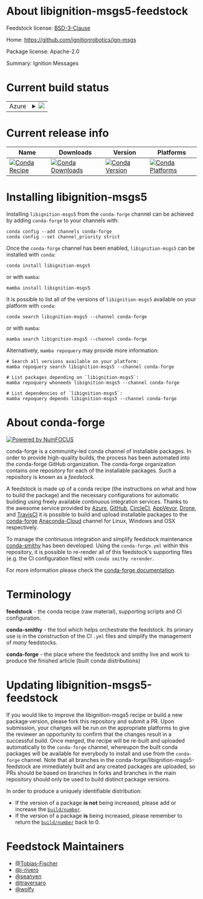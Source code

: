 About libignition-msgs5-feedstock
=================================

Feedstock license: [BSD-3-Clause](https://github.com/conda-forge/libignition-msgs1-feedstock/blob/main/LICENSE.txt)

Home: https://github.com/ignitionrobotics/ign-msgs

Package license: Apache-2.0

Summary: Ignition Messages

Current build status
====================


<table>
    
  <tr>
    <td>Azure</td>
    <td>
      <details>
        <summary>
          <a href="https://dev.azure.com/conda-forge/feedstock-builds/_build/latest?definitionId=8232&branchName=main">
            <img src="https://dev.azure.com/conda-forge/feedstock-builds/_apis/build/status/libignition-msgs1-feedstock?branchName=main">
          </a>
        </summary>
        <table>
          <thead><tr><th>Variant</th><th>Status</th></tr></thead>
          <tbody><tr>
              <td>linux_64_libprotobuf3.21</td>
              <td>
                <a href="https://dev.azure.com/conda-forge/feedstock-builds/_build/latest?definitionId=8232&branchName=main">
                  <img src="https://dev.azure.com/conda-forge/feedstock-builds/_apis/build/status/libignition-msgs1-feedstock?branchName=main&jobName=linux&configuration=linux%20linux_64_libprotobuf3.21" alt="variant">
                </a>
              </td>
            </tr><tr>
              <td>linux_64_libprotobuf4.23</td>
              <td>
                <a href="https://dev.azure.com/conda-forge/feedstock-builds/_build/latest?definitionId=8232&branchName=main">
                  <img src="https://dev.azure.com/conda-forge/feedstock-builds/_apis/build/status/libignition-msgs1-feedstock?branchName=main&jobName=linux&configuration=linux%20linux_64_libprotobuf4.23" alt="variant">
                </a>
              </td>
            </tr><tr>
              <td>linux_aarch64_libprotobuf3.21</td>
              <td>
                <a href="https://dev.azure.com/conda-forge/feedstock-builds/_build/latest?definitionId=8232&branchName=main">
                  <img src="https://dev.azure.com/conda-forge/feedstock-builds/_apis/build/status/libignition-msgs1-feedstock?branchName=main&jobName=linux&configuration=linux%20linux_aarch64_libprotobuf3.21" alt="variant">
                </a>
              </td>
            </tr><tr>
              <td>linux_aarch64_libprotobuf4.23</td>
              <td>
                <a href="https://dev.azure.com/conda-forge/feedstock-builds/_build/latest?definitionId=8232&branchName=main">
                  <img src="https://dev.azure.com/conda-forge/feedstock-builds/_apis/build/status/libignition-msgs1-feedstock?branchName=main&jobName=linux&configuration=linux%20linux_aarch64_libprotobuf4.23" alt="variant">
                </a>
              </td>
            </tr><tr>
              <td>linux_ppc64le_libprotobuf3.21</td>
              <td>
                <a href="https://dev.azure.com/conda-forge/feedstock-builds/_build/latest?definitionId=8232&branchName=main">
                  <img src="https://dev.azure.com/conda-forge/feedstock-builds/_apis/build/status/libignition-msgs1-feedstock?branchName=main&jobName=linux&configuration=linux%20linux_ppc64le_libprotobuf3.21" alt="variant">
                </a>
              </td>
            </tr><tr>
              <td>linux_ppc64le_libprotobuf4.23</td>
              <td>
                <a href="https://dev.azure.com/conda-forge/feedstock-builds/_build/latest?definitionId=8232&branchName=main">
                  <img src="https://dev.azure.com/conda-forge/feedstock-builds/_apis/build/status/libignition-msgs1-feedstock?branchName=main&jobName=linux&configuration=linux%20linux_ppc64le_libprotobuf4.23" alt="variant">
                </a>
              </td>
            </tr><tr>
              <td>osx_64_libprotobuf3.21</td>
              <td>
                <a href="https://dev.azure.com/conda-forge/feedstock-builds/_build/latest?definitionId=8232&branchName=main">
                  <img src="https://dev.azure.com/conda-forge/feedstock-builds/_apis/build/status/libignition-msgs1-feedstock?branchName=main&jobName=osx&configuration=osx%20osx_64_libprotobuf3.21" alt="variant">
                </a>
              </td>
            </tr><tr>
              <td>osx_64_libprotobuf4.23</td>
              <td>
                <a href="https://dev.azure.com/conda-forge/feedstock-builds/_build/latest?definitionId=8232&branchName=main">
                  <img src="https://dev.azure.com/conda-forge/feedstock-builds/_apis/build/status/libignition-msgs1-feedstock?branchName=main&jobName=osx&configuration=osx%20osx_64_libprotobuf4.23" alt="variant">
                </a>
              </td>
            </tr><tr>
              <td>osx_arm64_libprotobuf3.21</td>
              <td>
                <a href="https://dev.azure.com/conda-forge/feedstock-builds/_build/latest?definitionId=8232&branchName=main">
                  <img src="https://dev.azure.com/conda-forge/feedstock-builds/_apis/build/status/libignition-msgs1-feedstock?branchName=main&jobName=osx&configuration=osx%20osx_arm64_libprotobuf3.21" alt="variant">
                </a>
              </td>
            </tr><tr>
              <td>osx_arm64_libprotobuf4.23</td>
              <td>
                <a href="https://dev.azure.com/conda-forge/feedstock-builds/_build/latest?definitionId=8232&branchName=main">
                  <img src="https://dev.azure.com/conda-forge/feedstock-builds/_apis/build/status/libignition-msgs1-feedstock?branchName=main&jobName=osx&configuration=osx%20osx_arm64_libprotobuf4.23" alt="variant">
                </a>
              </td>
            </tr><tr>
              <td>win_64_libprotobuf3.21</td>
              <td>
                <a href="https://dev.azure.com/conda-forge/feedstock-builds/_build/latest?definitionId=8232&branchName=main">
                  <img src="https://dev.azure.com/conda-forge/feedstock-builds/_apis/build/status/libignition-msgs1-feedstock?branchName=main&jobName=win&configuration=win%20win_64_libprotobuf3.21" alt="variant">
                </a>
              </td>
            </tr><tr>
              <td>win_64_libprotobuf4.23</td>
              <td>
                <a href="https://dev.azure.com/conda-forge/feedstock-builds/_build/latest?definitionId=8232&branchName=main">
                  <img src="https://dev.azure.com/conda-forge/feedstock-builds/_apis/build/status/libignition-msgs1-feedstock?branchName=main&jobName=win&configuration=win%20win_64_libprotobuf4.23" alt="variant">
                </a>
              </td>
            </tr>
          </tbody>
        </table>
      </details>
    </td>
  </tr>
</table>

Current release info
====================

| Name | Downloads | Version | Platforms |
| --- | --- | --- | --- |
| [![Conda Recipe](https://img.shields.io/badge/recipe-libignition--msgs5-green.svg)](https://anaconda.org/conda-forge/libignition-msgs5) | [![Conda Downloads](https://img.shields.io/conda/dn/conda-forge/libignition-msgs5.svg)](https://anaconda.org/conda-forge/libignition-msgs5) | [![Conda Version](https://img.shields.io/conda/vn/conda-forge/libignition-msgs5.svg)](https://anaconda.org/conda-forge/libignition-msgs5) | [![Conda Platforms](https://img.shields.io/conda/pn/conda-forge/libignition-msgs5.svg)](https://anaconda.org/conda-forge/libignition-msgs5) |

Installing libignition-msgs5
============================

Installing `libignition-msgs5` from the `conda-forge` channel can be achieved by adding `conda-forge` to your channels with:

```
conda config --add channels conda-forge
conda config --set channel_priority strict
```

Once the `conda-forge` channel has been enabled, `libignition-msgs5` can be installed with `conda`:

```
conda install libignition-msgs5
```

or with `mamba`:

```
mamba install libignition-msgs5
```

It is possible to list all of the versions of `libignition-msgs5` available on your platform with `conda`:

```
conda search libignition-msgs5 --channel conda-forge
```

or with `mamba`:

```
mamba search libignition-msgs5 --channel conda-forge
```

Alternatively, `mamba repoquery` may provide more information:

```
# Search all versions available on your platform:
mamba repoquery search libignition-msgs5 --channel conda-forge

# List packages depending on `libignition-msgs5`:
mamba repoquery whoneeds libignition-msgs5 --channel conda-forge

# List dependencies of `libignition-msgs5`:
mamba repoquery depends libignition-msgs5 --channel conda-forge
```


About conda-forge
=================

[![Powered by
NumFOCUS](https://img.shields.io/badge/powered%20by-NumFOCUS-orange.svg?style=flat&colorA=E1523D&colorB=007D8A)](https://numfocus.org)

conda-forge is a community-led conda channel of installable packages.
In order to provide high-quality builds, the process has been automated into the
conda-forge GitHub organization. The conda-forge organization contains one repository
for each of the installable packages. Such a repository is known as a *feedstock*.

A feedstock is made up of a conda recipe (the instructions on what and how to build
the package) and the necessary configurations for automatic building using freely
available continuous integration services. Thanks to the awesome service provided by
[Azure](https://azure.microsoft.com/en-us/services/devops/), [GitHub](https://github.com/),
[CircleCI](https://circleci.com/), [AppVeyor](https://www.appveyor.com/),
[Drone](https://cloud.drone.io/welcome), and [TravisCI](https://travis-ci.com/)
it is possible to build and upload installable packages to the
[conda-forge](https://anaconda.org/conda-forge) [Anaconda-Cloud](https://anaconda.org/)
channel for Linux, Windows and OSX respectively.

To manage the continuous integration and simplify feedstock maintenance
[conda-smithy](https://github.com/conda-forge/conda-smithy) has been developed.
Using the ``conda-forge.yml`` within this repository, it is possible to re-render all of
this feedstock's supporting files (e.g. the CI configuration files) with ``conda smithy rerender``.

For more information please check the [conda-forge documentation](https://conda-forge.org/docs/).

Terminology
===========

**feedstock** - the conda recipe (raw material), supporting scripts and CI configuration.

**conda-smithy** - the tool which helps orchestrate the feedstock.
                   Its primary use is in the construction of the CI ``.yml`` files
                   and simplify the management of *many* feedstocks.

**conda-forge** - the place where the feedstock and smithy live and work to
                  produce the finished article (built conda distributions)


Updating libignition-msgs5-feedstock
====================================

If you would like to improve the libignition-msgs5 recipe or build a new
package version, please fork this repository and submit a PR. Upon submission,
your changes will be run on the appropriate platforms to give the reviewer an
opportunity to confirm that the changes result in a successful build. Once
merged, the recipe will be re-built and uploaded automatically to the
`conda-forge` channel, whereupon the built conda packages will be available for
everybody to install and use from the `conda-forge` channel.
Note that all branches in the conda-forge/libignition-msgs5-feedstock are
immediately built and any created packages are uploaded, so PRs should be based
on branches in forks and branches in the main repository should only be used to
build distinct package versions.

In order to produce a uniquely identifiable distribution:
 * If the version of a package **is not** being increased, please add or increase
   the [``build/number``](https://docs.conda.io/projects/conda-build/en/latest/resources/define-metadata.html#build-number-and-string).
 * If the version of a package **is** being increased, please remember to return
   the [``build/number``](https://docs.conda.io/projects/conda-build/en/latest/resources/define-metadata.html#build-number-and-string)
   back to 0.

Feedstock Maintainers
=====================

* [@Tobias-Fischer](https://github.com/Tobias-Fischer/)
* [@j-rivero](https://github.com/j-rivero/)
* [@seanyen](https://github.com/seanyen/)
* [@traversaro](https://github.com/traversaro/)
* [@wolfv](https://github.com/wolfv/)

